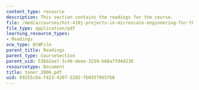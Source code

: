 ```yaml
---
content_type: resource
description: This section contains the readings for the course.
file: /media/courses/hst-410j-projects-in-microscale-engineering-for-the-life-sciences-spring-2007/69255c8af42342072202fb0357965fb8_toner_2006.pdf
file_type: application/pdf
learning_resource_types:
- Readings
ocw_type: OCWFile
parent_title: Readings
parent_type: CourseSection
parent_uid: 53bb2ae7-3c40-deee-3259-b68a7fd44236
resourcetype: Document
title: toner_2006.pdf
uid: 69255c8a-f423-4207-2202-fb0357965fb8
---
```

